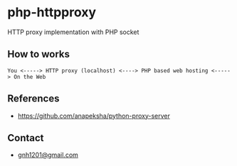 # php-httpproxy
HTTP proxy implementation with PHP socket

## How to works
```
You <-----> HTTP proxy (localhost) <----> PHP based web hosting <-----> On the Web
```

## References
* https://github.com/anapeksha/python-proxy-server

## Contact
* gnh1201@gmail.com
